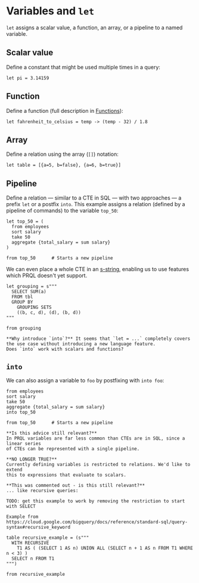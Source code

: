 # Variables and `let`

`let` assigns a scalar value, a function, an array, or a pipeline to a named variable.

## Scalar value

Define a constant that might be used multiple times in a query:
```
let pi = 3.14159
```
## Function

Define a function (full description in [Functions](./functions.md)):
```
let fahrenheit_to_celsius = temp -> (temp - 32) / 1.8
```
## Array 

Define a relation using the array (`[]`) notation:
```
let table = [{a=5, b=false}, {a=6, b=true}]
```
## Pipeline 

Define a relation — similar to a CTE in SQL — with two approaches — a
prefix `let` or a postfix `into`. This example assigns a relation
(defined by a pipeline of commands) to the variable `top_50`:

```prql
let top_50 = (
  from employees
  sort salary
  take 50
  aggregate {total_salary = sum salary}
)

from top_50      # Starts a new pipeline
```

We can even place a whole CTE in an
[s-string](../language-features/s-strings.md), enabling us to use features which
PRQL doesn't yet support.

```prql
let grouping = s"""
  SELECT SUM(a)
  FROM tbl
  GROUP BY
    GROUPING SETS
    ((b, c, d), (d), (b, d))
"""

from grouping
```

```admonish info
**Why introduce `into`?** It seems that `let = ...` completely covers the use case without introducing a new language feature. 
Does `into` work with scalars and functions?
```

## `into`

We can also assign a variable to `foo` by postfixing with `into foo`:

```prql
from employees
sort salary
take 50
aggregate {total_salary = sum salary}
into top_50

from top_50      # Starts a new pipeline
```

```admonish info
**Is this advice still relevant?**
In PRQL variables are far less common than CTEs are in SQL, since a linear series
of CTEs can be represented with a single pipeline.
```

```admonish info
**NO LONGER TRUE?**
Currently defining variables is restricted to relations. We'd like to extend
this to expressions that evaluate to scalars.
```

```admonish info
**This was commented out - is this still relevant?**
... like recursive queries:

TODO: get this example to work by removing the restriction to start with SELECT

Example from https://cloud.google.com/bigquery/docs/reference/standard-sql/query-syntax#recursive_keyword

table recursive_example = (s"""
  WITH RECURSIVE
    T1 AS ( (SELECT 1 AS n) UNION ALL (SELECT n + 1 AS n FROM T1 WHERE n < 3) )
  SELECT n FROM T1
""")

from recursive_example

```
